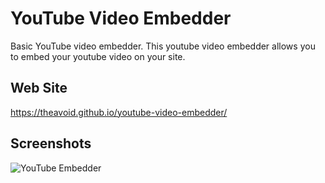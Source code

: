 # YouTube Video Embedder
Basic YouTube video embedder. This youtube video embedder allows you to embed your youtube video on your site.

## Web Site
https://theavoid.github.io/youtube-video-embedder/

## Screenshots
![YouTube Embedder](https://i.hizliresim.com/g34bjm5.jpg)
